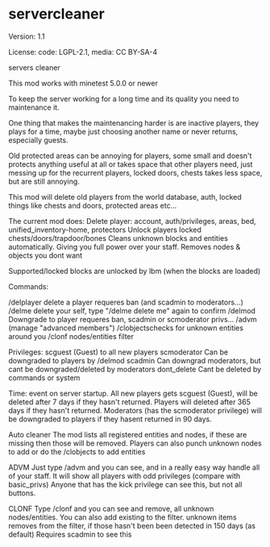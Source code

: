 # servercleaner

Version: 1.1

License: code: LGPL-2.1, media: CC BY-SA-4

servers cleaner

This mod works with minetest 5.0.0 or newer


To keep the server working for a long time and its quality you need to maintenance it.

One thing that makes the maintenancing harder is are inactive players, they plays for a time, maybe just choosing another name or never returns, especially guests.

Old protected areas can be annoying for players, some small and doesn't protects anything useful at all or takes space that other players need, just messing up for the recurrent players, locked doors, chests takes less space, but are still annoying.

This mod will delete old players from the world database, auth, locked things like chests and doors, protected areas etc...

The current mod does:
Delete player: account, auth/privileges, areas, bed, unified_inventory-home, protectors
Unlock players locked chests/doors/trapdoor/bones
Cleans unknown blocks and entities automatically.
Giving you full power over your staff.
Removes nodes & objects you dont want

Supported/locked blocks are unlocked by lbm (when the blocks are loaded)

Commands:

/delplayer <name> delete a player requeres ban (and scadmin to moderators...)
/delme delete your self, type "/delme delete me" again to confirm
/delmod<name> Downgrade <name> to player requeres ban, scadmin or scmoderator privs...
/advm (manage "advanced members")
/clobjectschecks for unknown entities around you
/clonf nodes/entities filter

Privileges:
scguest (Guest) to all new players
scmoderator Can be downgraded to players by /delmod
scadmin Can downgrad moderators, but cant be downgraded/deleted by moderators
dont_delete Cant be deleted by commands or system

Time: event on server startup.
All new players gets scguest (Guest), will be deleted after 7 days if they hasn't returned.
Players will deleted after 365 days if they hasn't returned.
Moderators (has the scmoderator privilege) will be downgraded to players if they hasent returned in 90 days.

Auto cleaner
The mod lists all registered entities and nodes, if these are missing then those will be removed.
Players can also punch unknown nodes to add or do the /clobjects to add entities

ADVM
Just type /advm and you can see, and in a really easy way handle all of your staff.
It will show all players with odd privileges (compare with basic_privs)
Anyone that has the kick privilege can see this, but not all buttons.


CLONF
Type /clonf and you can see and remove, all unknown nodes/entities.
You can also add existing to the filter.
unknown items removes from the filter, if those hasn't been been detected in 150 days (as default)
Requires scadmin to see this
